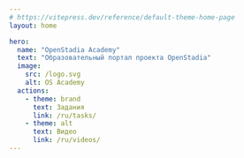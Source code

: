 ```yaml
---
# https://vitepress.dev/reference/default-theme-home-page
layout: home

hero:
  name: "OpenStadia Academy"
  text: "Образовательный портал проекта OpenStadia"
  image:
    src: /logo.svg
    alt: OS Academy
  actions:
    - theme: brand
      text: Задания
      link: /ru/tasks/
    - theme: alt
      text: Видео
      link: /ru/videos/
---
```


